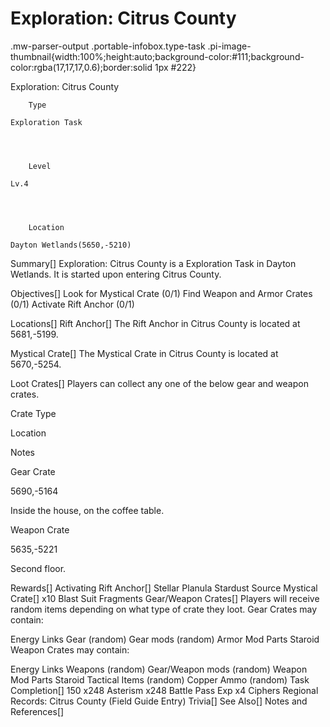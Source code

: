 # Exploration: Citrus County

.mw-parser-output .portable-infobox.type-task .pi-image-thumbnail{width:100%;height:auto;background-color:#111;background-color:rgba(17,17,17,0.6);border:solid 1px #222}

Exploration: Citrus County

	

	
		Type
	
	Exploration Task



	
		Level
	
	Lv.4



	
		Location
	
	Dayton Wetlands(5650,-5210)






Summary[]
Exploration: Citrus County is a Exploration Task in Dayton Wetlands. It is started upon entering Citrus County.

Objectives[]
Look for Mystical Crate (0/1)
Find Weapon and Armor Crates (0/1)
Activate Rift Anchor (0/1)

Locations[]
Rift Anchor[]
The Rift Anchor in Citrus County is located at 5681,-5199.

Mystical Crate[]
The Mystical Crate in Citrus County is located at 5670,-5254.

Loot Crates[]
Players can collect any one of the below gear and weapon crates.



Crate Type

Location

Notes


Gear Crate

5690,-5164

Inside the house, on the coffee table.


Weapon Crate

5635,-5221

Second floor.

Rewards[]
Activating Rift Anchor[]
Stellar Planula
Stardust Source
Mystical Crate[]
x10 Blast Suit Fragments
Gear/Weapon Crates[]
Players will receive random items depending on what type of crate they loot. 
Gear Crates may contain:

Energy Links
Gear (random)
Gear mods (random)
Armor Mod Parts
Staroid
Weapon Crates may contain:

Energy Links
Weapons (random)
Gear/Weapon mods (random)
Weapon Mod Parts
Staroid
Tactical Items (random)
Copper Ammo (random)
Task Completion[]
150
x248 Asterism
x248 Battle Pass Exp
x4 Ciphers
Regional Records: Citrus County (Field Guide Entry)
Trivia[]
See Also[]
Notes and References[]
